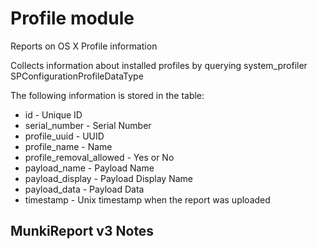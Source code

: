 Profile module
==============

Reports on OS X Profile information 

Collects information about installed profiles by querying system_profiler SPConfigurationProfileDataType

The following information is stored in the table:

* id - Unique ID
* serial_number - Serial Number
* profile_uuid - UUID
* profile_name - Name
* profile_removal_allowed - Yes or No 
* payload_name - Payload Name
* payload_display - Payload Display Name
* payload_data - Payload Data
* timestamp - Unix timestamp when the report was uploaded

MunkiReport v3 Notes
--------------------

